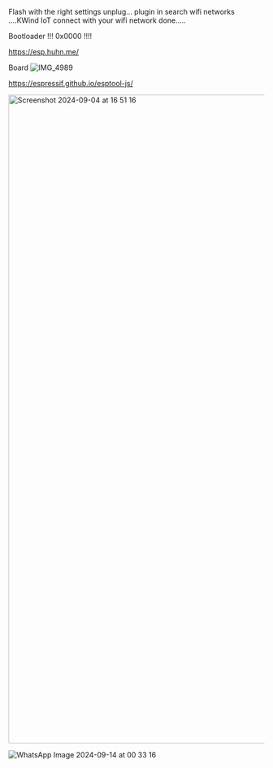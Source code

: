 Flash with the right settings unplug... plugin in search wifi networks ....KWind IoT connect with your wifi network done.....


Bootloader !!! 0x0000 !!!!


https://esp.huhn.me/

Board ![IMG_4989](https://github.com/user-attachments/assets/19fdb2dc-9abd-44c3-8001-4a60c5529460)

https://espressif.github.io/esptool-js/



<img width="1277" alt="Screenshot 2024-09-04 at 16 51 16" src="https://github.com/user-attachments/assets/facef295-7c9a-4dc0-9eed-b250a55d55d3">






![WhatsApp Image 2024-09-14 at 00 33 16](https://github.com/user-attachments/assets/e9de7278-b216-4e77-bcdd-d4bff6880a88)







